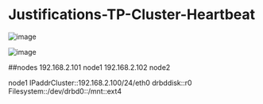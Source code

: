 # Justifications-TP-Cluster-Heartbeat 

![image](https://user-images.githubusercontent.com/102241648/159734209-56493093-55bc-45ac-a50f-f13537996077.png)

![image](https://user-images.githubusercontent.com/102241648/160822252-c423ba2f-34d0-45e6-9326-eae52acab0df.png)

##nodes
192.168.2.101    node1
192.168.2.102    node2

node1 IPaddrCluster::192.168.2.100/24/eth0 drbddisk::r0 Filesystem::/dev/drbd0::/mnt::ext4
